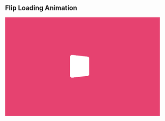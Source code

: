 ## Flip Loading Animation

![Edit [Web] Flip Loading Animation](../../gifs/loading/flip-loading-animation.gif)
